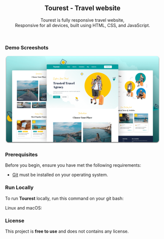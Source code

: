 <div align="center">
  <br />
  <br />

  <h2 align="center">Tourest - Travel website</h2>

Tourest is fully responsive travel website, <br />Responsive for all devices, built using HTML, CSS, and JavaScript.

</div>

<br />

### Demo Screeshots

![Tourest Desktop Demo](./readme-images/desktop.png "Desktop Demo")

### Prerequisites

Before you begin, ensure you have met the following requirements:

- [Git](https://git-scm.com/downloads "Download Git") must be installed on your operating system.

### Run Locally

To run **Tourest** locally, run this command on your git bash:

Linux and macOS:

### License

This project is **free to use** and does not contains any license.
